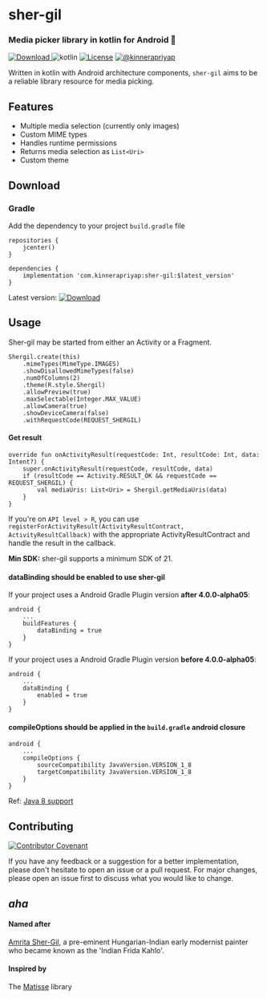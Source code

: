 # sher-gil
### Media picker library in kotlin for Android 🥳
[ ![Download](https://api.bintray.com/packages/kinnerapriyap/maven-android/sher-gil/images/download.svg) ](https://bintray.com/kinnerapriyap/maven-android/sher-gil/_latestVersion)
![kotlin](https://img.shields.io/badge/language-kotlin-orange)
[![License](https://img.shields.io/badge/License-Apache%202.0-blue.svg)](https://opensource.org/licenses/Apache-2.0)
[![@kinnerapriyap](https://img.shields.io/twitter/url?style=social&url=https%3A%2F%2Ftwitter.com%2Fkinnerapriyap)](https://twitter.com/kinnerapriyap)

Written in kotlin with Android architecture components, `sher-gil` aims to be a reliable library resource for media picking.

## Features

* Multiple media selection (currently only images)
* Custom MIME types
* Handles runtime permissions
* Returns media selection as `List<Uri>`
* Custom theme

## Download

### Gradle
Add the dependency to your project `build.gradle` file
```
repositories {
    jcenter()
}

dependencies {
    implementation 'com.kinnerapriyap:sher-gil:$latest_version'
}
```
Latest version: [ ![Download](https://api.bintray.com/packages/kinnerapriyap/maven-android/sher-gil/images/download.svg) ](https://bintray.com/kinnerapriyap/maven-android/sher-gil/_latestVersion)

## Usage

Sher-gil may be started from either an Activity or a Fragment.

```
Shergil.create(this)
    .mimeTypes(MimeType.IMAGES)
    .showDisallowedMimeTypes(false)
    .numOfColumns(2)
    .theme(R.style.Shergil)
    .allowPreview(true)
    .maxSelectable(Integer.MAX_VALUE)
    .allowCamera(true)
    .showDeviceCamera(false)
    .withRequestCode(REQUEST_SHERGIL)
```

#### Get result

```
override fun onActivityResult(requestCode: Int, resultCode: Int, data: Intent?) {
    super.onActivityResult(requestCode, resultCode, data) 
    if (resultCode == Activity.RESULT_OK && requestCode == REQUEST_SHERGIL) {
        val mediaUris: List<Uri> = Shergil.getMediaUris(data)
    }
}
```

If you're on `API level > R`, you can use `registerForActivityResult(ActivityResultContract, ActivityResultCallback)` with the appropriate ActivityResultContract and handle the result in the callback.

**Min SDK:** sher-gil supports a minimum SDK of 21.

#### dataBinding should be enabled to use sher-gil

If your project uses a Android Gradle Plugin version **after 4.0.0-alpha05**:
```
android {
    ...
    buildFeatures {
        dataBinding = true
    }
}
```
If your project uses a Android Gradle Plugin version **before 4.0.0-alpha05**:
```
android {
    ...
    dataBinding {
        enabled = true
    }
}
```

#### compileOptions should be applied in the `build.gradle` android closure

```
android {
    ...
    compileOptions {
        sourceCompatibility JavaVersion.VERSION_1_8
        targetCompatibility JavaVersion.VERSION_1_8
    }
}
```

Ref: [Java 8 support](https://developer.android.com/studio/write/java8-support)

## Contributing
[![Contributor Covenant](https://img.shields.io/badge/Contributor%20Covenant-v2.0%20adopted-ff69b4.svg)](code_of_conduct.md)

If you have any feedback or a suggestion for a better implementation, please don't hesitate to open an issue or a pull request. 
For major changes, please open an issue first to discuss what you would like to change.

## *aha*

#### Named after 
[Amrita Sher-Gil](https://artsandculture.google.com/entity/amrita-sher-gil/m09sphm?categoryId=artist&hl=en), a pre-eminent Hungarian-Indian early modernist painter who became known as the 'Indian Frida Kahlo'.

#### Inspired by 
The [Matisse](https://github.com/zhihu/Matisse) library
